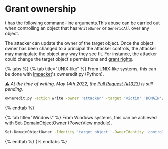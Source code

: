 # Grant ownership

t has the following command-line arguments.This abuse can be carried out when controlling an object that has `WriteOwner` or `GenericAll` over any object.

The attacker can update the owner of the target object. Once the object owner has been changed to a principal the attacker controls, the attacker may manipulate the object any way they see fit. For instance, the attacker could change the target object's permissions and [grant rights](broken-reference).&#x20;

{% tabs %}
{% tab title="UNIX-like" %}
From UNIX-like systems, this can be done with [Impacket](https://github.com/SecureAuthCorp/impacket)'s owneredit.py (Python).

:warning: _At the time of writing, May 14th 2022, the_ [_Pull Request (#1323)_](https://github.com/SecureAuthCorp/impacket/pull/1323) _is still pending._

```bash
owneredit.py -action write -owner 'attacker' -target 'victim' 'DOMAIN'/'USER':'PASSWORD'
```
{% endtab %}

{% tab title="Windows" %}
From Windows systems, this can be achieved with [Set-DomainObjectOwner](https://powersploit.readthedocs.io/en/latest/Recon/Set-DomainObjectOwner/) ([PowerView](https://github.com/PowerShellMafia/PowerSploit/blob/dev/Recon/PowerView.ps1) module).

```bash
Set-DomainObjectOwner -Identity 'target_object' -OwnerIdentity 'controlled_principal'
```
{% endtab %}
{% endtabs %}
